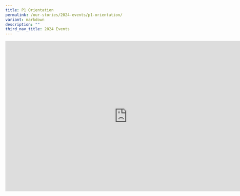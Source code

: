 ```yaml
---
title: P1 Orientation
permalink: /our-stories/2024-events/p1-orientation/
variant: markdown
description: ""
third_nav_title: 2024 Events
---
```

<iframe allowfullscreen="true" height="469" width="760" frameborder="0" src="https://docs.google.com/presentation/d/e/2PACX-1vQinyBXsNGhDtSST4fMidXb2J3Vet8p4wc0SHJCJHTWnR_H0iYyP95doKQSzcFgrUCMZF50b0s6_TYi/embed?start=true&amp;loop=true&amp;delayms=3000"></iframe>
